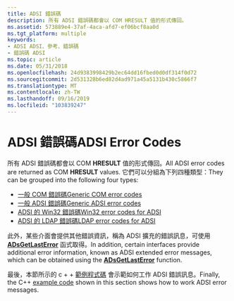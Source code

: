 ```yaml
---
title: ADSI 錯誤碼
description: 所有 ADSI 錯誤碼都會以 COM HRESULT 值的形式傳回。
ms.assetid: 573889e4-37af-4aca-afd7-ef06bcf8aa0d
ms.tgt_platform: multiple
keywords:
- ADSI ADSI、參考、錯誤碼
- 錯誤碼 ADSI
ms.topic: article
ms.date: 05/31/2018
ms.openlocfilehash: 24d9383998429b2ec64dd16fbed0d0df314f0d72
ms.sourcegitcommit: 2d531328b6ed82d4ad971a45a5131b430c5866f7
ms.translationtype: MT
ms.contentlocale: zh-TW
ms.lasthandoff: 09/16/2019
ms.locfileid: "103839247"
---
```

# <a name="adsi-error-codes"></a><span data-ttu-id="bece9-105">ADSI 錯誤碼</span><span class="sxs-lookup"><span data-stu-id="bece9-105">ADSI Error Codes</span></span>

<span data-ttu-id="bece9-106">所有 ADSI 錯誤碼都會以 COM **HRESULT** 值的形式傳回。</span><span class="sxs-lookup"><span data-stu-id="bece9-106">All ADSI error codes are returned as COM **HRESULT** values.</span></span> <span data-ttu-id="bece9-107">它們可以分組為下列四種類型：</span><span class="sxs-lookup"><span data-stu-id="bece9-107">They can be grouped into the following four types:</span></span>

-   [<span data-ttu-id="bece9-108">一般 COM 錯誤碼</span><span class="sxs-lookup"><span data-stu-id="bece9-108">Generic COM error codes</span></span>](generic-com-error-codes.md)
-   [<span data-ttu-id="bece9-109">一般 ADSI 錯誤碼</span><span class="sxs-lookup"><span data-stu-id="bece9-109">Generic ADSI error codes</span></span>](generic-adsi-error-codes.md)
-   [<span data-ttu-id="bece9-110">ADSI 的 Win32 錯誤碼</span><span class="sxs-lookup"><span data-stu-id="bece9-110">Win32 error codes for ADSI</span></span>](win32-error-codes-for-adsi.md)
-   [<span data-ttu-id="bece9-111">ADSI 的 LDAP 錯誤碼</span><span class="sxs-lookup"><span data-stu-id="bece9-111">LDAP error codes for ADSI</span></span>](ldap-error-codes-for-adsi.md)

<span data-ttu-id="bece9-112">此外，某些介面會提供其他錯誤資訊，稱為 ADSI 擴充的錯誤訊息，可使用 [**ADsGetLastError**](/windows/desktop/api/Adshlp/nf-adshlp-adsgetlasterror) 函式取得。</span><span class="sxs-lookup"><span data-stu-id="bece9-112">In addition, certain interfaces provide additional error information, known as ADSI extended error messages, which can be obtained using the [**ADsGetLastError**](/windows/desktop/api/Adshlp/nf-adshlp-adsgetlasterror) function.</span></span>

<span data-ttu-id="bece9-113">最後，本節所示的 c + + [範例程式碼](code-example-for-working-with-adsi-error-messages.md) 會示範如何工作 ADSI 錯誤訊息。</span><span class="sxs-lookup"><span data-stu-id="bece9-113">Finally, the C++ [example code](code-example-for-working-with-adsi-error-messages.md) shown in this section shows how to work ADSI error messages.</span></span>

 

 




